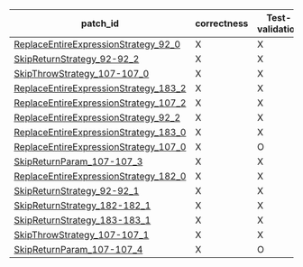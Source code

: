  | patch_id |correctness |Test-validation |NPEX-validation |
 |--- | --- | --- | --- | 
 | [ReplaceEntireExpressionStrategy_92_0](./patches/ReplaceEntireExpressionStrategy_92_0/patch.java#L93) | X | X | X | 
 | [SkipReturnStrategy_92-92_2](./patches/SkipReturnStrategy_92-92_2/patch.java#L93) | X | X | X | 
 | [SkipThrowStrategy_107-107_0](./patches/SkipThrowStrategy_107-107_0/patch.java#L111) | X | X | X | 
 | [ReplaceEntireExpressionStrategy_183_2](./patches/ReplaceEntireExpressionStrategy_183_2/patch.java#L184) | X | X | X | 
 | [ReplaceEntireExpressionStrategy_107_2](./patches/ReplaceEntireExpressionStrategy_107_2/patch.java#L111) | X | X | X | 
 | [ReplaceEntireExpressionStrategy_92_2](./patches/ReplaceEntireExpressionStrategy_92_2/patch.java#L93) | X | X | X | 
 | [ReplaceEntireExpressionStrategy_183_0](./patches/ReplaceEntireExpressionStrategy_183_0/patch.java#L184) | X | X | X | 
 | [ReplaceEntireExpressionStrategy_107_0](./patches/ReplaceEntireExpressionStrategy_107_0/patch.java#L111) | X | O | X | 
 | [SkipReturnParam_107-107_3](./patches/SkipReturnParam_107-107_3/patch.java#L111) | X | X | X | 
 | [ReplaceEntireExpressionStrategy_182_0](./patches/ReplaceEntireExpressionStrategy_182_0/patch.java#L183) | X | X | X | 
 | [SkipReturnStrategy_92-92_1](./patches/SkipReturnStrategy_92-92_1/patch.java#L93) | X | X | X | 
 | [SkipReturnStrategy_182-182_1](./patches/SkipReturnStrategy_182-182_1/patch.java#L183) | X | X | O | 
 | [SkipReturnStrategy_183-183_1](./patches/SkipReturnStrategy_183-183_1/patch.java#L184) | X | X | O | 
 | [SkipThrowStrategy_107-107_1](./patches/SkipThrowStrategy_107-107_1/patch.java#L111) | X | X | X | 
 | [SkipReturnParam_107-107_4](./patches/SkipReturnParam_107-107_4/patch.java#L111) | X | O | X | 
